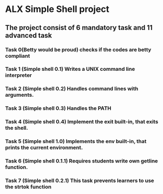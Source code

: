 # ALX Simple Shell project
## The project consist of 6 mandatory task and 11 advanced task
### Task 0(Betty would be proud) checks if the codes are betty compliant
### Task 1 (Simple shell 0.1) Writes a UNIX command line interpreter
### Task 2 (Simple shell 0.2) Handles command lines with arguments.
### Task 3 (Simple shell 0.3) Handles the PATH
### Task 4 (Simple shell 0.4) Implement the exit built-in, that exits the shell.
### Task 5 (Simple shell 1.0) Implements the env built-in, that prints the current environment.
### Task 6 (Simple shell 0.1.1) Requires students write own getline function.
### Task 7 (Simple shell 0.2.1) This task prevents learners to use the strtok function
